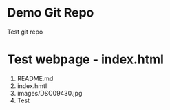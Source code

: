 # Demo Git Repo
Test git repo

# Test webpage - index.html

1. README.md
2. index.hmtl
3. images/DSC09430.jpg
4. Test
